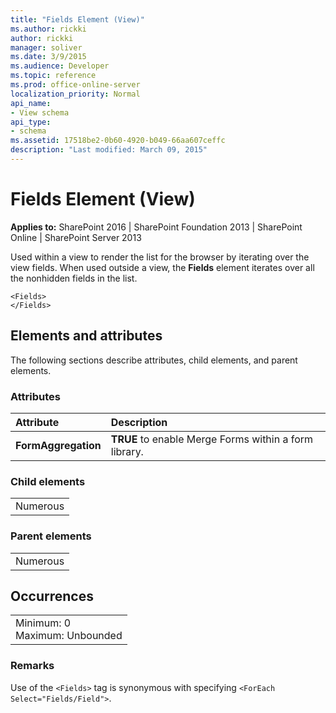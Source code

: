 ```yaml
---
title: "Fields Element (View)"
ms.author: rickki
author: rickki
manager: soliver
ms.date: 3/9/2015
ms.audience: Developer
ms.topic: reference
ms.prod: office-online-server
localization_priority: Normal
api_name:
- View schema
api_type:
- schema
ms.assetid: 17518be2-0b60-4920-b049-66aa607ceffc
description: "Last modified: March 09, 2015"
---
```


# Fields Element (View)

 
  
 **Applies to:** SharePoint 2016 | SharePoint Foundation 2013 | SharePoint Online | SharePoint Server 2013
  
Used within a view to render the list for the browser by iterating over the view fields. When used outside a view, the **Fields** element iterates over all the nonhidden fields in the list. 
  
```
<Fields>
</Fields>
```

## Elements and attributes

The following sections describe attributes, child elements, and parent elements.

### Attributes

|**Attribute**|**Description**|
|:-----|:-----|
|**FormAggregation** <br/> |**TRUE** to enable Merge Forms within a form library.  <br/> |
   
### Child elements

||
|:-----|
|Numerous |
   
### Parent elements

||
|:-----|
|Numerous |
   
## Occurrences

||
|:-----|
|Minimum: 0  <br/> Maximum: Unbounded  <br/> |
   
### Remarks

Use of the  `<Fields>` tag is synonymous with specifying  `<ForEach Select="Fields/Field">`.
  

